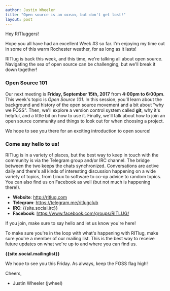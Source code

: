 ```yaml
---
author: Justin Wheeler
title: "Open source is an ocean, but don't get lost!"
layout: post
---
```


Hey RITluggers!

Hope you all have had an excellent Week #3 so far. I'm enjoying my time out in some of this warm Rochester weather, for as long as it lasts!

RITlug is back this week, and this time, we're talking all about open source. Navigating the sea of open source can be challenging, but we'll break it down together!


### Open Source 101

Our next meeting is **Friday, September 15th, 2017** from **4:00pm to 6:00pm**. This week's topic is _Open Source 101_. In this session, you'll learn about the background and history of the open source movement and a bit about "why we FOSS". Then, we'll explore a version control system called **git**, why it's helpful, and a little bit on how to use it. Finally, we'll talk about how to join an open source community and things to look out for when choosing a project.

We hope to see you there for an exciting introduction to open source!


### Come say hello to us!

RITlug is in a variety of places, but the best way to keep in touch with the community is via the Telegram group and/or IRC channel. The bridge between the two keeps the chats synchronized. Conversations are active daily and there's all kinds of interesting discussion happening on a wide variety of topics, from Linux to software to co-op advice to random topics. You can also find us on Facebook as well (but not much is happening there!).

* **Website**:  http://ritlug.com
* **Telegram**: https://telegram.me/ritlugclub
* **IRC**:      {{site.social.irc}}
* **Facebook**: https://www.facebook.com/groups/RITLUG/

If you join, make sure to say hello and let us know you're here!

To make sure you're in the loop with what's happening with RITlug, make sure you're a member of our mailing list. This is the best way to receive future updates on what we're up to and where you can find us.

**{{site.social.mailinglist}}**

We hope to see you this Friday. As always, keep the FOSS flag high!


Cheers,
- Justin Wheeler (jwheel)
